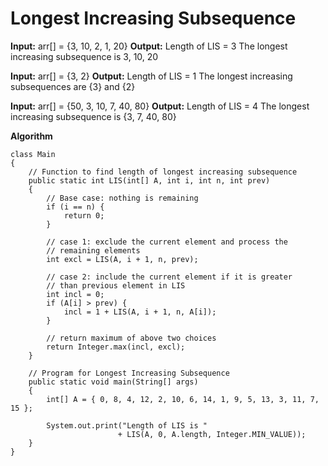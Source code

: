 # Longest Increasing Subsequence
**Input:** arr[] = {3, 10, 2, 1, 20}
**Output:** Length of LIS = 3
The longest increasing subsequence is 3, 10, 20

**Input:** arr[] = {3, 2}
**Output:** Length of LIS = 1
The longest increasing subsequences are {3} and {2}

**Input:** arr[] = {50, 3, 10, 7, 40, 80}
**Output:** Length of LIS = 4
The longest increasing subsequence is {3, 7, 40, 80}

**Algorithm**

    class Main
    {
    	// Function to find length of longest increasing subsequence
    	public static int LIS(int[] A, int i, int n, int prev)
    	{
    		// Base case: nothing is remaining
    		if (i == n) {
    			return 0;
    		}
    
    		// case 1: exclude the current element and process the
    		// remaining elements
    		int excl = LIS(A, i + 1, n, prev);
    
    		// case 2: include the current element if it is greater
    		// than previous element in LIS
    		int incl = 0;
    		if (A[i] > prev) {
    			incl = 1 + LIS(A, i + 1, n, A[i]);
    		}
    
    		// return maximum of above two choices
    		return Integer.max(incl, excl);
    	}
    
    	// Program for Longest Increasing Subsequence
    	public static void main(String[] args)
    	{
    		int[] A = { 0, 8, 4, 12, 2, 10, 6, 14, 1, 9, 5, 13, 3, 11, 7, 15 };
    
    		System.out.print("Length of LIS is "
    						+ LIS(A, 0, A.length, Integer.MIN_VALUE));
    	}
    }

